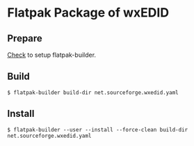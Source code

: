 # Flatpak Package of wxEDID

## Prepare

[Check](https://docs.flatpak.org/en/latest/first-build.html) to setup
flatpak-builder.

## Build

    $ flatpak-builder build-dir net.sourceforge.wxedid.yaml

## Install

    $ flatpak-builder --user --install --force-clean build-dir net.sourceforge.wxedid.yaml

